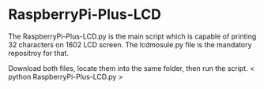 # RaspberryPi-Plus-LCD
The RaspberryPi-Plus-LCD.py is the main script which is capable of printing 32 characters on 1602 LCD screen. The lcdmosule.py file is the mandatory repositroy for that.

Download both files, locate them into the same folder, then run the script. < python RaspberryPi-Plus-LCD.py >
